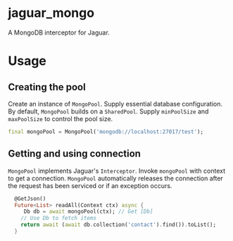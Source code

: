 # jaguar_mongo

A MongoDB interceptor for Jaguar. 

# Usage

## Creating the pool

Create an instance of `MongoPool`. Supply essential database configuration. By default,
`MongoPool` builds on a `SharedPool`. Supply `minPoolSize` and `maxPoolSize` to control the
pool size.

```dart
final mongoPool = MongoPool('mongodb://localhost:27017/test');
```

## Getting and using connection

`MongoPool` implements Jaguar's `Interceptor`. Invoke `mongoPool` with context to get a connection. `MongoPool` automatically
releases the connection after the request has been serviced or if an exception occurs.

```dart
  @GetJson()
  Future<List> readAll(Context ctx) async {
     Db db = await mongoPool(ctx); // Get [Db]
    // Use Db to fetch items
    return await (await db.collection('contact').find()).toList();
  }
```